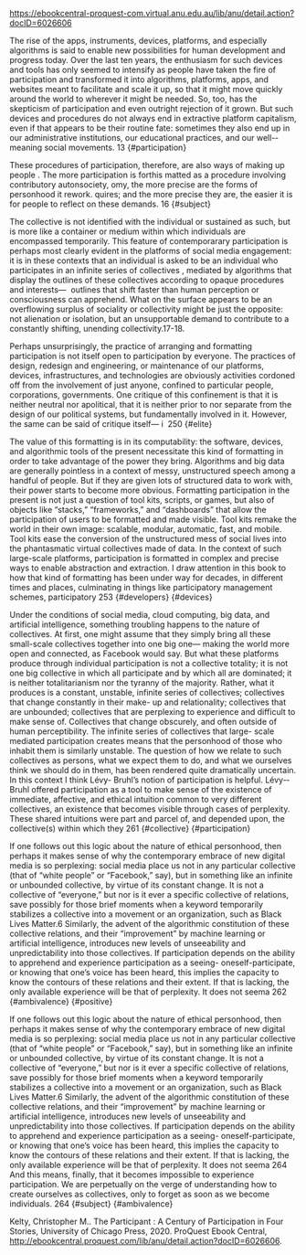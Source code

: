 https://ebookcentral-proquest-com.virtual.anu.edu.au/lib/anu/detail.action?docID=6026606

The rise of the apps, instruments, devices, platforms, and especially algorithms is said to enable new possibilities for human development and progress today. Over the last ten years, the enthusiasm for such devices and tools has only seemed to intensify as people have taken the fire of participation and transformed it into algorithms, platforms, apps, and websites meant to facilitate and scale it up, so that it might move quickly around the world to wherever it might be needed. So, too, has the skepticism of participation and even outright rejection of it grown. But such devices and procedures do not always end in extractive platform capitalism, even if that appears to be their routine fate: sometimes they also end up in our administrative institutions, our educational practices, and our well-­meaning social movements. 13 {#participation}

These procedures of participation, therefore, are also ways of making up people . The more participation is forthis matted as a procedure involving contributory autonsociety, omy, the more precise are the forms of personhood it rework. quires; and the more precise they are, the easier it is for people to reflect on these demands. 16 {#subject}


The collective is not identified with the individual or sustained as such, but is more like a container or medium within which individuals are encompassed temporarily. This feature of contemporarary participation is perhaps most clearly evident in the platforms of social media engagement: it is in these contexts that an individual is asked to be an individual who participates in an infinite series of collectives , mediated by algorithms that display the outlines of these collectives according to opaque procedures and interests— ­ outlines that shift faster than human perception or consciousness can apprehend. What on the surface appears to be an overflowing surplus of sociality or collectivity might be just the opposite: not alienation or isolation, but an unsupportable demand to contribute to a constantly shifting, unending collectivity.17-18.

Perhaps unsurprisingly, the practice of arranging and formatting participation is not itself open to participation by everyone. The practices of design, redesign and engineering, or maintenance of our platforms, devices, infrastructures, and technologies are obviously activities cordoned off from the involvement of just anyone, confined to particular people, corporations, governments. One critique of this confinement is that it is neither neutral nor apolitical, that it is neither prior to nor separate from the design of our political systems, but fundamentally involved in it. However, the same can be said of critique itself— i ­ 250 {#elite}

The value of this formatting is in its computability: the software, devices, and algorithmic tools of the present necessitate this kind of formatting in order to take advantage of the power they bring. Algorithms and big data are generally pointless in a context of messy, unstructured speech among a handful of people. But if they are given lots of structured data to work with, their power starts to become more obvious. Formatting participation in the present is not just a question of tool kits, scripts, or games, but also of objects like “stacks,” “frameworks,” and “dashboards” that allow the participation of users to be formatted and made visible. Tool kits remake the world in their own image: scalable, modular, automatic, fast, and mobile. Tool kits ease the conversion of the unstructured mess of social lives into the phantasmatic virtual collectives made of data. In the context of such large-­scale platforms, participation is formatted in complex and precise ways to enable abstraction and extraction. I draw attention in this book to how that kind of formatting has been under way for decades, in different times and places, culminating in things like participatory management schemes, participatory 253 {#developers} {#devices}

Under the conditions of social media, cloud computing, big data, and artificial intelligence, something troubling happens to the nature of collectives. At first, one might assume that they simply bring all these small-­scale collectives together into one big one— ­making the world more open and connected, as Facebook would say. But what these platforms produce through individual participation is not a collective totality; it is not one big collective in which all participate and by which all are dominated; it is neither totalitarianism nor the tyranny of the majority. Rather, what it produces is a constant, unstable, infinite series of collectives; collectives that change constantly in their make-­ up and relationality; collectives that are unbounded; collectives that are perplexing to experience and difficult to make sense of. Collectives that change obscurely, and often outside of human perceptibility. The infinite series of collectives that large-­ scale mediated participation creates means that the personhood of those who inhabit them is similarly unstable. The question of how we relate to such collectives as persons, what we expect them to do, and what we ourselves think we should do in them, has been rendered quite dramatically uncertain. In this context I think Lévy-­ Bruhl’s notion of participation is helpful. Lévy-­ Bruhl offered participation as a tool to make sense of the existence of immediate, affective, and ethical intuition common to very different collectives, an existence that becomes visible through cases of perplexity. These shared intuitions were part and parcel of, and depended upon, the collective(s) within which they 261 {#collective} {#participation}

If one follows out this logic about the nature of ethical personhood, then perhaps it makes sense of why the contemporary embrace of new digital media is so perplexing: social media place us not in any particular collective (that of “white people” or “Facebook,” say), but in something like an infinite or unbounded collective, by virtue of its constant change. It is not a collective of “everyone,” but nor is it ever a specific collective of relations, save possibly for those brief moments when a keyword temporarily stabilizes a collective into a movement or an organization, such as Black Lives Matter.6 Similarly, the advent of the algorithmic constitution of these collective relations, and their “improvement” by machine learning or artificial intelligence, introduces new levels of unseeability and unpredictability into those collectives. If participation depends on the ability to apprehend and experience participation as a seeing-­ oneself-­participate, or knowing that one’s voice has been heard, this implies the capacity to know the contours of these relations and their extent. If that is lacking, the only available experience will be that of perplexity. It does not seema 262 {#ambivalence} {#positive}

If one follows out this logic about the nature of ethical personhood, then perhaps it makes sense of why the contemporary embrace of new digital media is so perplexing: social media place us not in any particular collective (that of “white people” or “Facebook,” say), but in something like an infinite or unbounded collective, by virtue of its constant change. It is not a collective of “everyone,” but nor is it ever a specific collective of relations, save possibly for those brief moments when a keyword temporarily stabilizes a collective into a movement or an organization, such as Black Lives Matter.6 Similarly, the advent of the algorithmic constitution of these collective relations, and their “improvement” by machine learning or artificial intelligence, introduces new levels of unseeability and unpredictability into those collectives. If participation depends on the ability to apprehend and experience participation as a seeing-­ oneself-­participate, or knowing that one’s voice has been heard, this implies the capacity to know the contours of these relations and their extent. If that is lacking, the only available experience will be that of perplexity. It does not seema 264
And this means, finally, that it becomes impossible to experience participation. We are perpetually on the verge of understanding how to create ourselves as collectives, only to forget as soon as we become individuals. 264 {#subject} {#ambivalence}



Kelty, Christopher M.. The Participant : A Century of Participation in Four Stories, University of Chicago Press, 2020. ProQuest Ebook Central, http://ebookcentral.proquest.com/lib/anu/detail.action?docID=6026606.

